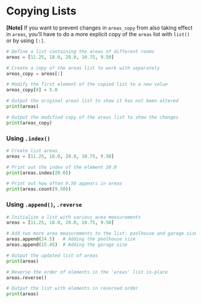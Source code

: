 # Copying Lists
**[Note]** If you want to prevent changes in `areas_copy` from also taking effect in `areas`, you'll have to do a more explicit copy of the `areas` list with `list()` or by using `[:]`.
```python
# Define a list containing the areas of different rooms
areas = [11.25, 18.0, 20.0, 10.75, 9.50]

# Create a copy of the areas list to work with separately
areas_copy = areas[:]

# Modify the first element of the copied list to a new value
areas_copy[0] = 5.0

# Output the original areas list to show it has not been altered
print(areas)

# Output the modified copy of the areas list to show the changes
print(areas_copy)
```
### Using `.index()`
```python
# Create list areas
areas = [11.25, 18.0, 20.0, 10.75, 9.50]

# Print out the index of the element 20.0
print(areas.index(20.0))

# Print out how often 9.50 appears in areas
print(areas.count(9.50))
```
### Using `.append()`, `.reverse`
```python
# Initialize a list with various area measurements
areas = [11.25, 18.0, 20.0, 10.75, 9.50]

# Add two more area measurements to the list: poolhouse and garage sizes
areas.append(24.5)   # Adding the poolhouse size
areas.append(15.45)  # Adding the garage size

# Output the updated list of areas
print(areas)

# Reverse the order of elements in the 'areas' list in-place
areas.reverse()

# Output the list with elements in reversed order
print(areas)
```
